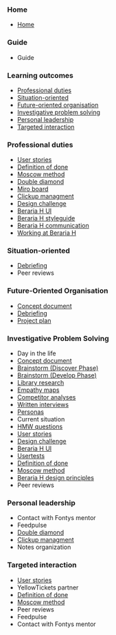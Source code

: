 ### Home

* [Home](https://git.fhict.nl/I476087/internship_berariah_s5_2023/-/wikis/home)

### Guide

* Guide

### Learning outcomes

* [Professional duties](https://git.fhict.nl/I476087/internship_berariah_s5_2023/-/wikis/Professional-duties)
* [Situation-oriented](https://git.fhict.nl/I476087/internship_berariah_s5_2023/-/wikis/Situation-oriented)
* [Future-oriented organisation](https://git.fhict.nl/I476087/internship_berariah_s5_2023/-/wikis/Future-Oriented-Organisation)
* [Investigative problem solving](https://git.fhict.nl/I476087/internship_berariah_s5_2023/-/wikis/Investigative-Problem-Solving)
* [Personal leadership](https://git.fhict.nl/I476087/internship_berariah_s5_2023/-/wikis/Personal-leadership)
* [Targeted interaction](https://git.fhict.nl/I476087/internship_berariah_s5_2023/-/wikis/Targeted-interaction)

### Professional duties

* [User stories](https://git.fhict.nl/I476087/internship_berariah_s5_2023/-/wikis/User-stories)
* [Definition of done](https://git.fhict.nl/I476087/internship_berariah_s5_2023/-/wikis/Definition-of-done)
* [Moscow method](https://git.fhict.nl/I476087/internship_berariah_s5_2023/-/wikis/Moscow-method)
* [Double diamond](https://git.fhict.nl/I476087/internship_berariah_s5_2023/-/wikis/Double-diamond)
* [Miro board](https://miro.com/app/board/uXjVMj2Vrlo=/?share_link_id=443120629052)
* [Clickup managment](https://git.fhict.nl/I476087/internship_berariah_s5_2023/-/wikis/Clickup-management)
* [Design challenge](https://git.fhict.nl/I476087/internship_berariah_s5_2023/-/wikis/Design-challenge)
* [Beraria H UI](https://git.fhict.nl/I476087/internship_berariah_s5_2023/-/wikis/Beraria-H-UI)
* [Beraria H styleguide](https://git.fhict.nl/I476087/internship_berariah_s5_2023/-/wikis/Beraria-H-styleguide)
* [Beraria H communication](https://git.fhict.nl/I476087/internship_berariah_s5_2023/-/wikis/Beraria-H-communication)
* [Working at Beraria H](https://git.fhict.nl/I476087/internship_berariah_s5_2023/-/wikis/Working-at-Beraria-H)

### Situation-oriented

* [Debriefing](https://git.fhict.nl/I476087/internship_berariah_s5_2023/-/wikis/uploads/9d56e1f8fe852d3ef5765f7b5d1ce942/Denisa_Coteanu_BerariaH_Initial_Debriefing.pdf)
* Peer reviews

### **Future-Oriented Organisation**

* [Concept document](https://git.fhict.nl/I476087/internship_berariah_s5_2023/-/wikis/Concept-document)
* [Debriefing](https://git.fhict.nl/I476087/internship_berariah_s5_2023/-/wikis/uploads/9d56e1f8fe852d3ef5765f7b5d1ce942/Denisa_Coteanu_BerariaH_Initial_Debriefing.pdf)
* [Project plan](https://git.fhict.nl/I476087/internship_berariah_s5_2023/-/wikis/uploads/972253c9a573cdac707c83d78c8400b3/Denisa_Coteanu_Project_Plan_BerariaH.pdf)

### **Investigative Problem Solving**

* Day in the life
* [Concept document](https://git.fhict.nl/I476087/internship_berariah_s5_2023/-/wikis/Concept-document)
* [Brainstorm (Discover Phase)](https://git.fhict.nl/I476087/internship_berariah_s5_2023/-/wikis/Brainstorm-(Discover-phase))
* [Brainstorm (Develop Phase)](https://git.fhict.nl/I476087/internship_berariah_s5_2023/-/wikis/Brainstorm-(Develop-Phase))
* [Library research](https://git.fhict.nl/I476087/internship_berariah_s5_2023/-/wikis/Library-research)
* [Empathy maps](https://git.fhict.nl/I476087/internship_berariah_s5_2023/-/wikis/Empathy-maps)
* [Competitor analyses](https://git.fhict.nl/I476087/internship_berariah_s5_2023/-/wikis/Competitor-analyses)
* [Written interviews](https://git.fhict.nl/I476087/internship_berariah_s5_2023/-/wikis/Written-Interviews)
* [Personas](https://git.fhict.nl/I476087/internship_berariah_s5_2023/-/wikis/Personas)
* Current situation
* [HMW questions](https://git.fhict.nl/I476087/internship_berariah_s5_2023/-/wikis/HMW-questions)
* [User stories](https://git.fhict.nl/I476087/internship_berariah_s5_2023/-/wikis/User-stories)
* [Design challenge](https://git.fhict.nl/I476087/internship_berariah_s5_2023/-/wikis/Design-challenge)
* [Beraria H UI](https://git.fhict.nl/I476087/internship_berariah_s5_2023/-/wikis/Beraria-H-UI)
* [Usertests](https://git.fhict.nl/I476087/internship_berariah_s5_2023/-/wikis/Usertests)
* [Definition of done](https://git.fhict.nl/I476087/internship_berariah_s5_2023/-/wikis/Definition-of-done)
* [Moscow method](https://git.fhict.nl/I476087/internship_berariah_s5_2023/-/wikis/Moscow-method)
* [Beraria H design principles](https://git.fhict.nl/I476087/internship_berariah_s5_2023/-/wikis/Design-principles)
* Peer reviews

### Personal leadership
* Contact with Fontys mentor
* Feedpulse
* [Double diamond](https://git.fhict.nl/I476087/internship_berariah_s5_2023/-/wikis/Double-diamond)
* [Clickup managment](https://git.fhict.nl/I476087/internship_berariah_s5_2023/-/wikis/Clickup-management)
* Notes organization

### Targeted interaction

* [User stories](https://git.fhict.nl/I476087/internship_berariah_s5_2023/-/wikis/User-stories)
* YellowTickets partner
* [Definition of done](https://git.fhict.nl/I476087/internship_berariah_s5_2023/-/wikis/Definition-of-done)
* [Moscow method](https://git.fhict.nl/I476087/internship_berariah_s5_2023/-/wikis/Moscow-method)
* Peer reviews
* Feedpulse
* Contact with Fontys mentor
